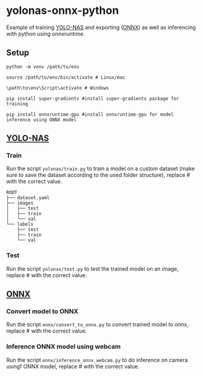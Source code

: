 # yolonas-onnx-python
Example of training <a href="https://github.com/Deci-AI/super-gradients/blob/master/YOLONAS.md">YOLO-NAS</a> and exporting (<a href="https://github.com/Deci-AI/super-gradients/blob/master/documentation/source/models_export.md">ONNX</a>) as well as inferencing with python using onnxruntime.

## Setup

```
python -m venv /path/to/env

source /path/to/env/bin/activate # Linux/mac

\path\to\env\Script\activate # Windows
```
```
pip install super-gradients #install super-gradients package for training
```
```
pip install onnxruntime-gpu #install onnxruntime-gpu for model inference using ONNX model
```
## <a href="https://github.com/Deci-AI/super-gradients/blob/master/YOLONAS.md">YOLO-NAS</a>   

### Train
Run the script `yolonas/train.py` to train a model on a custom dataset (make sure to save the dataset according to the used folder structure), replace # with the correct value.

```
ROOT 
├── dataset.yaml
├── images
│   ├── test
│   ├── train
│   └── val
└── labels
    ├── test
    ├── train
    └── val
```

### Test
Run the script `yolonas/test.py` to test the trained model on an image, replace # with the correct value.

## <a href="https://github.com/Deci-AI/super-gradients/blob/master/documentation/source/models_export.md">ONNX</a>  
### Convert model to ONNX
Run the script `onnx/convert_to_onnx.py` to convert trained model to onnx, replace # with the correct value.
### Inference ONNX model using webcam
Run the script `onnx/inference_onnx_webcam.py` to do inference on camera usingf ONNX model, replace # with the correct value.
